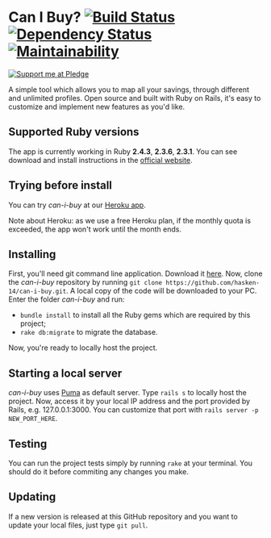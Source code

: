 # Can I Buy? [![Build Status](https://travis-ci.org/hasken-14/can-i-buy.svg?branch=master)](https://travis-ci.org/hasken-14/can-i-buy) [![Dependency Status](https://beta.gemnasium.com/badges/github.com/hasken-14/can-i-buy.svg)](https://beta.gemnasium.com/projects/github.com/hasken-14/can-i-buy) [![Maintainability](https://api.codeclimate.com/v1/badges/14333236233f66a20c6e/maintainability)](https://codeclimate.com/github/hasken-14/can-i-buy/maintainability)

[![Support me at Pledge](https://pledgie.com/campaigns/35447.png?skin_name=chrome)](https://pledgie.com/campaigns/35447)

A simple tool which allows you to map all your savings, through different and unlimited profiles. Open source and built with Ruby on Rails, it's easy to customize and implement new features as you'd like.

## Supported Ruby versions

The app is currently working in Ruby __2.4.3__, __2.3.6__, __2.3.1__. You can see download and install instructions in the [official website](https://www.ruby-lang.org/en/).

## Trying before install

You can try _can-i-buy_ at our [Heroku app](https://can-i-buy.herokuapp.com/). 

Note about Heroku: as we use a free Heroku plan, if the monthly quota is exceeded, the app won't work until the month ends.

## Installing

First, you'll need git command line application. Download it [here](https://git-scm.com/downloads).
Now, clone the _can-i-buy_ repository by running `git clone https://github.com/hasken-14/can-i-buy.git`. A local copy of the code will be downloaded to your PC. Enter the folder _can-i-buy_ and run:

* `bundle install` to install all the Ruby gems which are required by this project;
* `rake db:migrate` to migrate the database.

Now, you're ready to locally host the project.

## Starting a local server

_can-i-buy_ uses [Puma](https://github.com/puma/puma) as default server. Type `rails s` to locally host the project.
Now, access it by your local IP address and the port provided by Rails, e.g. 127.0.0.1:3000. You can customize that port with `rails server -p NEW_PORT_HERE`.

## Testing

You can run the project tests simply by running `rake` at your terminal. You should do it before commiting any changes you make.

## Updating

If a new version is released at this GitHub repository and you want to update your local files, just type `git pull`.
